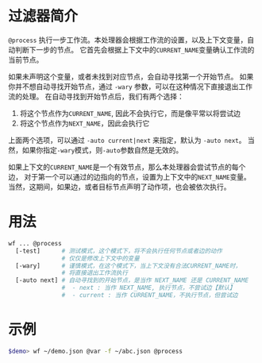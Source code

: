 # 过滤器简介

`@process` 执行一步工作流。本处理器会根据工作流的设置，以及上下文变量，自动判断下一步的节点。
它首先会根据上下文中的`CURRENT_NAME`变量确认工作流的当前节点。

如果未声明这个变量，或者未找到对应节点，会自动寻找第一个开始节点。
如果你并不想自动寻找开始节点，通过 `-wary` 参数，可以在这种情况下直接退出工作流的处理。
在自动寻找到开始节点后，我们有两个选择：

1. 将这个节点作为`CURRENT_NAME`, 因此不会执行它，而是像平常以将尝试边
2. 将这个节点作为`NEXT_NAME`，因此会执行它

上面两个选项，可以通过 `-auto current|next` 来指定，默认为 `-auto next`。
当然，如果你指定`-wary`模式，则`-auto`参数自然是无效的。

如果上下文的`CURRENT_NAME`是一个有效节点，那么本处理器会尝试节点的每个边，
对于第一个可以通过的边指向的节点，设置为上下文中的`NEXT_NAME`变量。
当然，这期间，如果边，或者目标节点声明了动作项，也会被依次执行。

# 用法

```bash
wf ... @process 
  [-test]      # 测试模式，这个模式下，将不会执行任何节点或者边的动作
               # 仅仅是修改上下文中的变量
  [-wary]      # 谨慎模式，在这个模式下，当上下文没有合法CURRENT_NAME时，
               # 将直接退出工作流执行
  [-auto next] # 自动寻找到的开始节点，是当作 NEXT_NAME 还是 CURRENT_NAME
               #  - next : 当作 NEXT_NAME, 执行节点，不尝试边【默认】
               #  - current : 当作 CURRENT_NAME，不执行节点，但尝试边
```

# 示例

```bash
$demo> wf ~/demo.json @var -f ~/abc.json @process
```
